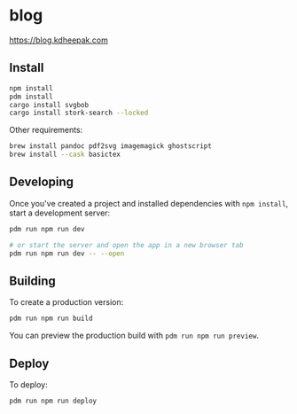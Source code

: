 # blog

<https://blog.kdheepak.com>

## Install

```bash
npm install
pdm install
cargo install svgbob
cargo install stork-search --locked
```

Other requirements:

```bash
brew install pandoc pdf2svg imagemagick ghostscript
brew install --cask basictex
```

## Developing

Once you've created a project and installed dependencies with `npm install`, start a development server:

```bash
pdm run npm run dev

# or start the server and open the app in a new browser tab
pdm run npm run dev -- --open
```

## Building

To create a production version:

```bash
pdm run npm run build
```

You can preview the production build with `pdm run npm run preview`.

## Deploy

To deploy:

```bash
pdm run npm run deploy
```
